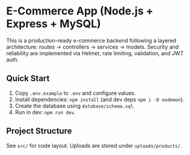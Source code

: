 # E-Commerce App (Node.js + Express + MySQL)

This is a production-ready e-commerce backend following a layered architecture: routes → controllers → services → models. Security and reliability are implemented via Helmet, rate limiting, validation, and JWT auth.

## Quick Start

1. Copy `.env.example` to `.env` and configure values.
2. Install dependencies: `npm install` (and dev deps `npm i -D nodemon`).
3. Create the database using `database/schema.sql`.
4. Run in dev: `npm run dev`.

## Project Structure

See `src/` for code layout. Uploads are stored under `uploads/products/`.
